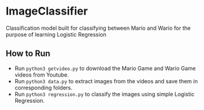 # ImageClassifier
Classification model built for classifying between Mario and Wario for the purpose of learning Logistic Regression

## How to Run
* Run <code>python3 getvideo.py</code> to download the Mario Game and Wario Game videos from Youtube.
* Run <code>python3 data.py</code> to extract images from the videos and save them in corresponding folders.
* Run <code>python3 regression.py</code> to classify the images using simple Logistic Regression.

